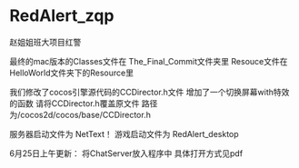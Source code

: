 # RedAlert_zqp
赵姐姐班大项目红警

最终的mac版本的Classes文件在 The_Final_Commit文件夹里
Resouce文件在HelloWorld文件夹下的Resource里

我们修改了cocos引擎源代码的CCDirector.h文件
增加了一个切换屏幕with特效的函数
请将CCDirector.h覆盖原文件
路径为/cocos2d/cocos/base/CCDirector.h

服务器启动文件为 NetText！
游戏启动文件为 RedAlert_desktop

6月25日上午更新：
将ChatServer放入程序中
具体打开方式见pdf

